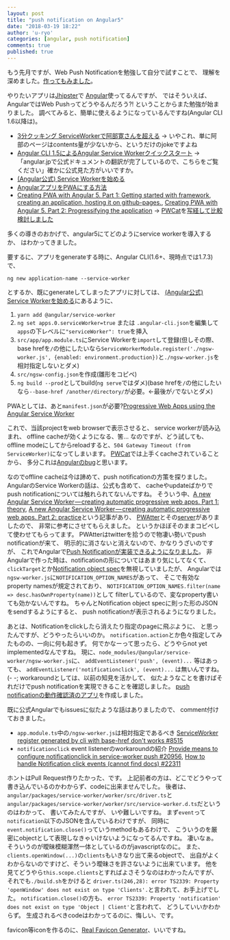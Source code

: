 ```yaml
---
layout: post
title: "push notification on Angular5"
date: "2018-03-19 18:22"
author: 'u-ryo'
categories: [angular, push notification]
comments: true
published: true
---
```

もう先月ですが、Web Push Notificationを勉強して自分で試すことで、
理解を深めました。[作ってもみました](https://github.com/u-ryo/my_web_push)。

やりたいアプリは[Jhipster](https://www.jhipster.tech)で
[Angular](https://angular.io)使ってるんですが、
ではそういえば、AngularではWeb Pushってどうやるんだろう?!
ということからまた勉強が始まりました。
調べてみると、簡単に使えるようになっているんですね(Angular CLI 1.6以降は)。

* [3分クッキング ServiceWorkerで阿部寛さんを超える](https://qiita.com/studioTeaTwo/items/157e1c380ca63b372dc0) → いやこれ、単に阿部のページはcontents量が少ないから、というだけのjokeですよね
* [Angular CLI 1.5によるAngular Service Workerクイックスタート](https://medium.com/lacolaco-blog/angular-cli-1-5%E3%81%AB%E3%82%88%E3%82%8Bangular-service-worker%E3%82%AF%E3%82%A4%E3%83%83%E3%82%AF%E3%82%B9%E3%82%BF%E3%83%BC%E3%83%88-bd90db99fe13) → 「angular.jpで公式ドキュメントの翻訳が完了しているので、こちらをご覧ください」確かに公式見た方がいいですか。
* [(Angular公式) Service Workerを始める](https://angular.jp/guide/service-worker-getting-started)
* [AngularアプリをPWAにする方法](https://qiita.com/studioTeaTwo/items/648731b61962b7687f5a)
* [Creating PWA with Angular 5. Part 1: Getting started with framework, creating an application, hosting it on github-pages.](https://medium.com/@nsmirnova/creating-pwa-with-angular-5-e36ea2378b5d), [Creating PWA with Angular 5. Part 2: Progressifying the application](https://medium.com/@nsmirnova/creating-pwa-with-angular-5-part-2-progressifying-the-application-449e3a706129) → [PWCat](https://github.com/NastyaSmirnova/PWCat/)を[写経して比較検討しました](https://github.com/u-ryo/PWCat/)

多くの導きのおかげで、angular5にてどのようにservice workerを導入するか、
はわかってきました。

要するに、アプリをgenerateする時に、Angular CLI(1.6+、現時点では1.7.3)で、

```
ng new application-name --service-worker
```

とするか、既にgenerateしてしまったアプリに対しては、
[(Angular公式) Service Workerを始める](https://angular.jp/guide/service-worker-getting-started)にあるように、

1. `yarn add @angular/service-worker`
1. `ng set apps.0.serviceWorker=true` または `.angular-cli.json`を編集して`apps`の下レベルに`"serviceWorker": true`を挿入
1. `src/app/app.module.ts`にService Workerを`import`して登録(但しその際、base hrefを`/`の他にしたいなら`ServiceWorkerModule.register('./ngsw-worker.js', {enabled: environment.production})`と`./ngsw-worker.js`を相対指定しないとダメ)
1. `src/ngsw-config.json`を作成(雛形をコピペ)
1. `ng build --prod`としてbuild(`ng serve`ではダメ)(base hrefを`/`の他にしたいなら`--base-href /another/directory/`が必要。←最後が`/`でないとダメ)

PWAとしては、あと`manifest.json`が必要?[Progressive Web Apps using the Angular Service Worker](https://docs.google.com/document/d/1F0e0ROaZUnTFftmC0XovpREHWHjcXa4CggiFlmifjhw/edit#)

これで、当該projectをweb browserで表示させると、
service workerが読み込まれ、
offline cacheが効くようになる、筈...
なのですが、どう試しても、
offline modeにしてからreloadすると、`504 Gateway Timeout (from ServiceWorker)`になってしまいます。
[PWCat](https://nastyasmirnova.github.io/PWCat/)では上手くcacheされていることから、
多分これは[Angularのbug](https://github.com/angular/angular/issues/21636)と思います。

なのでoffline cacheは今は諦めて、push notificationの方策を探りました。
AngularのService Workerの話は、公式も含めて、
cacheやupdateばかりでpush notificationについては触れられてないんですね。
そういう中、[A new Angular Service Worker — creating automatic progressive web apps. Part 1: theory](https://medium.com/progressive-web-apps/a-new-angular-service-worker-creating-automatic-progressive-web-apps-part-1-theory-37d7d7647cc7),
[A new Angular Service Worker — creating automatic progressive web apps. Part 2: practice](https://medium.com/google-developer-experts/a-new-angular-service-worker-creating-automatic-progressive-web-apps-part-2-practice-3221471269a1)という記事があり、
[PWAtter](https://github.com/webmaxru/pwatter)とその[server](https://github.com/webmaxru/pwa-workshop-api)がありましたので、
非常に参考にさせてもらえました。
というかほぼそのままコピペして使わせてもらってます。
PWAtterはtwitterを拾うので物凄い勢いでpush notificationが来て、
明示的に消さないと消えないので、かなりうざいのですが、
これでAngularで[Push Notificationが実装できるようになりました](https://github.com/u-ryo/angular-swpush/)。
非Angularで作った時は、notificationの形についてはあまり気にしてなくて、
`clickTarget`とか[Notification object spec](https://developer.mozilla.org/en-US/docs/Web/API/Notification/Notification)を無視していましたが、
Angularでは`ngsw-worker.js`に`NOTIFICATION_OPTION_NAMES`があって、
そこで有効なproperty namesが規定されており、
`NOTIFICATION_OPTION_NAMES.filter(name => desc.hasOwnProperty(name))`として
filterしているので、変なproperty書いても効かないんですね。
ちゃんとNotification object specに則った形のJSONをsendするようにすると、
push notificationが表示されるようになりました。

あとは、Notificationをclickしたら消えたり指定のpageに飛ぶように、
と思ったんですが、どうやったらいいのか。
`notification.action`とか色々指定してみたものの、一向に何も起きず。
何でかなーって思ったら、どうやらnot yet implementedなんですね。
現に、`node_modules/@angular/service-worker/ngsw-worker.js`に、
`addEventListener('push', (event)...`
等はあっても、
`addEventListener('notificationclick', (event)...`
は無いんですね。(- -;
workaroundとしては、以前の知見を活かして、
似たようなことを書けばそれだけでpush notificationを実現できることを確認しました。
[push notificationの動作確認済のアプリ](https://github.com/u-ryo/angular-swpush)を作成しました。

既に公式Angularでもissuesに似たような話はありましたので、
comment付けておきました。

* `app.module.ts`中の`/ngsw-worker.js`は相対指定であるべき [ServiceWorker register generated by cli with base-href don't works #8515](https://github.com/angular/angular-cli/issues/8515#issuecomment-374103272)
* `notificationclick` event listenerのworkaroundの紹介 [Provide means to configure notificationclick in service-worker push #20956](https://github.com/angular/angular/issues/20956#issuecomment-374133852), [How to handle Notification click events (cannot find docs) #22311](https://github.com/angular/angular/issues/22311#issuecomment-374143351)

ホントはPull Request作りたかった、です。
上記前者の方は、どこでどうやって書き込んでいるのかわからず、codeに出来ませんでした。
後者は、`angular/packages/service-worker/worker/src/driver.ts`と`angular/packages/service-worker/worker/src/service-worker.d.ts`だというのはわかって、
書いてみたんですが、
いや難しいですね。
まず`event`って`notification`以下のJSONを含んでいるわけですが、
同時に`event.notification.close()`っていうmethodもあるわけで、
こういうのを厳密にobjectとして表現しなきゃいけないようになってるんですね。
凄いなぁ。そういうのが曖昧模糊渾然一体としているのがjavascriptなのに。
また、`clients.openWindow(...)`の`clients`もいきなり出て来るobjectで、
出自がよくわからないのですけど、そういう曖昧さを許さないように出来ています。
他を見てどうやら`this.scope.clients`とすればよさそうなのはわかったんですが、
それでも`./build.sh`をかけると
`driver.ts(246,28): error TS2339: Property 'openWindow' does not exist on type 'Clients'.`と言われて、お手上げでした。
`notification.close()`の方も、
`error TS2339: Property 'notification' does not exist on type 'Object | Client'`と言われて、
どうしていいかわからず。
生成されるべきcodeはわかってるのに、悔しい、です。


favicon等iconを作るのに、[Real Favicon Generator](https://realfavicongenerator.net/)、いいですね。
